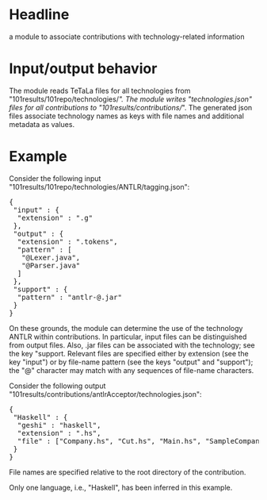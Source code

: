 # Headline

a module to associate contributions with technology-related information

# Input/output behavior

The module reads TeTaLa files for all technologies from
"101results/101repo/technologies/*". The module writes
"technologies.json" files for all contributions to
"101results/contributions/*". The generated json files associate
technology names as keys with file names and additional metadata as
values.

# Example

Consider the following input "101results/101repo/technologies/ANTLR/tagging.json":

<pre>
{
 "input" : {
  "extension" : ".g"
 },
 "output" : {
  "extension" : ".tokens",
  "pattern" : [
   "@Lexer.java",
   "@Parser.java"
  ]
 },
 "support" : {
  "pattern" : "antlr-@.jar"
 }
}
</pre>

On these grounds, the module can determine the use of the technology
ANTLR within contributions. In particular, input files can be
distinguished from output files. Also, .jar files can be associated
with the technology; see the key "support. Relevant files are
specified either by extension (see the key "input") or by file-name
pattern (see the keys "output" and "support"); the "@" character may
match with any sequences of file-name characters.

Consider the following output "101results/contributions/antlrAcceptor/technologies.json":

<pre>
{
 "Haskell" : {
  "geshi" : "haskell",
  "extension" : ".hs",   
  "file" : ["Company.hs", "Cut.hs", "Main.hs", "SampleCompany.hs", "Total.hs"]
 }
}
</pre>

File names are specified relative to the root directory of the contribution.

Only one language, i.e., "Haskell", has been inferred in this example.
